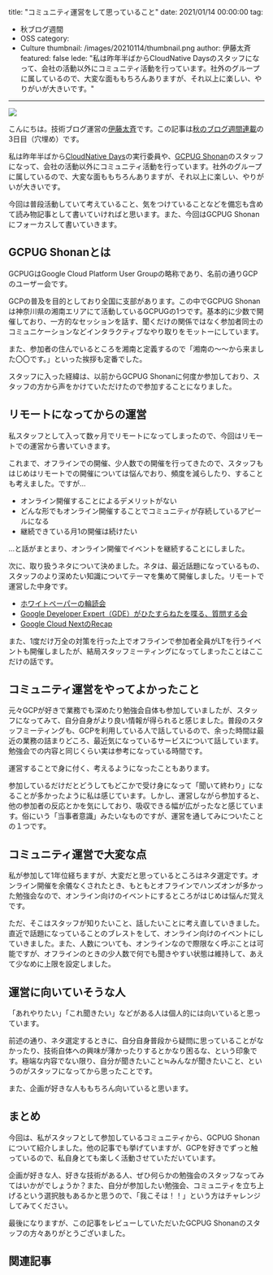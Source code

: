 title: "コミュニティ運営をして思っていること"
date: 2021/01/14 00:00:00
tag:
  - 秋ブログ週間
  - OSS
category:
  - Culture
thumbnail: /images/20210114/thumbnail.png
author: 伊藤太斉
featured: false
lede: "私は昨年半ばからCloudNative Daysのスタッフになって、会社の活動以外にコミュニティ活動を行っています。社外のグループに属しているので、大変な面ももちろんありますが、それ以上に楽しい、やりがいが大きいです。"
---

<img src="/images/20210114/4e4202b879470495078b35350428bb40.png" class="img-small-size">

こんにちは。技術ブログ運営の[伊藤太斉](https://twitter.com/kaedemalu)です。この記事は[秋のブログ週間連載](https://future-architect.github.io/articles/20201026/)の3日目（穴埋め）です。

私は昨年半ばから[CloudNative Days](https://cloudnativedays.jp/)の実行委員や、[GCPUG Shonan](https://gcpug-shonan.connpass.com/)のスタッフになって、会社の活動以外にコミュニティ活動を行っています。社外のグループに属しているので、大変な面ももちろんありますが、それ以上に楽しい、やりがいが大きいです。

今回は普段活動していて考えていること、気をつけていることなどを備忘も含めて読み物記事として書いていければと思います。また、今回はGCPUG Shonanにフォーカスして書いていきます。

## GCPUG Shonanとは

GCPUGはGoogle Cloud Platform User Groupの略称であり、名前の通りGCPのユーザー会です。

GCPの普及を目的としており全国に支部があります。この中でGCPUG Shonanは神奈川県の湘南エリアにて活動しているGCPUGの1つです。基本的に少数で開催しており、一方的なセッションを話す、聞くだけの関係ではなく参加者同士のコミュニケーションなどインタラクティブなやり取りをモットーにしています。

また、参加者の住んでいるところを湘南と定義するので「湘南の〜〜から来ました〇〇です。」といった挨拶も定番でした。

スタッフに入った経緯は、以前からGCPUG Shonanに何度か参加しており、スタッフの方から声をかけていただけたので参加することになりました。

## リモートになってからの運営

私スタッフとして入って数ヶ月でリモートになってしまったので、今回はリモートでの運営から書いていきます。

これまで、オフラインでの開催、少人数での開催を行ってきたので、スタッフもはじめはリモートでの開催については悩んでおり、頻度を減らしたり、することも考えました。ですが...

- オンライン開催することによるデメリットがない
- どんな形でもオンライン開催することでコミュニティが存続しているアピールになる
- 継続できている月1の開催は続けたい

...と話がまとまり、オンライン開催でイベントを継続することにしました。

次に、取り扱うネタについて決めました。ネタは、最近話題になっているもの、スタッフのより深めたい知識についてテーマを集めて開催しました。リモートで運営した中身です。

- [ホワイトペーパーの輪読会](https://gcpug-shonan.connpass.com/event/179246/)
- [Google Deyeloper Expert（GDE）がひたすらねたを喋る、質問する会](https://gcpug-shonan.connpass.com/event/190937/)
- [Google Cloud NextのRecap](https://gcpug-shonan.connpass.com/event/189674/)

また、1度だけ万全の対策を行った上でオフラインで参加者全員がLTを行うイベントも開催しましたが、結局スタッフミーティングになってしまったことはここだけの話です。

## コミュニティ運営をやってよかったこと

元々GCPが好きで業務でも深めたり勉強会自体も参加していましたが、スタッフになってみて、自分自身がより良い情報が得られると感じました。普段のスタッフミーティングも、GCPを利用している人で話しているので、余った時間は最近の業務の詰まりどころ、最近気になっているサービスについて話しています。勉強会での内容と同じくらい実は参考になっている時間です。

運営することで身に付く、考えるようになったこともあります。

参加しているだけだとどうしてもどこかで受け身になって「聞いて終わり」になることが多かったように私は感じています。しかし、運営しながら参加すると、他の参加者の反応とかを気にしており、吸収できる幅が広がったなと感じています。俗にいう「当事者意識」みたいなものですが、運営を通してみについたことの１つです。

## コミュニティ運営で大変な点

私が参加して1年位経ちますが、大変だと思っているところはネタ選定です。オンライン開催を余儀なくされたとき、もともとオフラインでハンズオンが多かった勉強会なので、オンライン向けのイベントにするところがはじめは悩んだ覚えです。

ただ、そこはスタッフが知りたいこと、話したいことに考え直していきました。直近で話題になっていることのブレストをして、オンライン向けのイベントにしていきました。また、人数についても、オンラインなので際限なく呼ぶことは可能ですが、オフラインのときの少人数で何でも聞きやすい状態は維持して、あえて少なめに上限を設定しました。

## 運営に向いていそうな人

「あれやりたい」「これ聞きたい」などがある人は個人的には向いていると思っています。

前述の通り、ネタ選定するときに、自分自身普段から疑問に思っていることがなかったり、技術自体への興味が薄かったりするとかなり困るな、という印象です。極端な内容でない限り、自分が聞きたいこと≒みんなが聞きたいこと、というのがスタッフになってから思ったことです。

また、企画が好きな人ももちろん向いていると思います。

## まとめ

今回は、私がスタッフとして参加しているコミュニティから、GCPUG Shonanについて紹介しました。他の記事でも挙げていますが、GCPを好きでずっと触っているので、私自身とても楽しく活動させていただいています。

企画が好きな人、好きな技術がある人、ぜひ何らかの勉強会のスタッフなってみてはいかがでしょうか？また、自分が参加したい勉強会、コミュニティを立ち上げるという選択肢もあるかと思うので、「我こそは！！」という方はチャレンジしてみてください。

最後になりますが、この記事をレビューしていただいたGCPUG Shonanのスタッフの方々ありがとうございました。


## 関連記事

<div class="iframely-embed"><div class="iframely-responsive" style="height: 140px; padding-bottom: 0;"><a href="https://future-architect.github.io/articles/20200806/index.html" data-iframely-url="//cdn.iframe.ly/kOPiyQH?iframe=card-small"></a></div></div><script async src="//cdn.iframe.ly/embed.js" charset="utf-8"></script>
